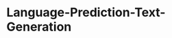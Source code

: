 # Language-Prediction-Text-Generation
   
 
  
   
            
                  
          
     
   
